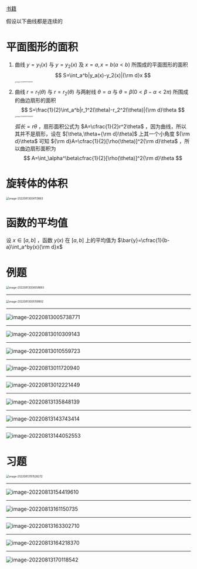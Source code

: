[书籍](./books/2023张宇数学基础30讲-高等数学分册.pdf#page=155)

假设以下曲线都是连续的

# 平面图形的面积

1. 曲线 $y=y_1(x)$ 与 $y=y_2(x)$ 及 $x=a,x=b(a<b)$ 所围成的平面图形的面积
    $$
    S=\int_a^b|y_a(x)-y_2(x)|{\rm d}x
    $$
    <img src="assets/8.一元函数积分学的几何应用.assets/image-20220812172821307.png" alt="image-20220812172821307" style="zoom: 25%;" />

2. 曲线 $r=r_1(\theta)$ 与 $r=r_2(\theta)$ 与两射线 $\theta=\alpha$ 与 $\theta=\beta(0\lt\beta-\alpha\lt2\pi)$ 所围成的曲边扇形的面积
    $$
    S=\frac{1}{2}\int_a^b|r_1^2(\theta)-r_2^2(\theta)|{\rm d}\theta
    $$
    <img src="assets/8.一元函数积分学的几何应用.assets/image-20220812173054217.png" alt="image-20220812173054217" style="zoom: 25%;" />

     $弧长=r\theta$ ，扇形面积公式为 $A=\cfrac{1}{2}r^2\theta$ ，因为曲线，所以其并不是扇形，设在 $[\theta,\theta+{\rm d}\theta]$ 上其一个小角度 ${\rm d}\theta$ 可知 ${\rm d}A=\cfrac{1}{2}[\rho(\theta)]^2{\rm d}\theta$ ，所以曲边扇形面积为
    $$
    A=\int_\alpha^\beta\cfrac{1}{2}[\rho(\theta)]^2{\rm d}\theta
    $$

# 旋转体的体积

<img src="assets/8.一元函数积分学的几何应用.assets/image-20220813004113683.png" alt="image-20220813004113683" style="zoom:50%;" />

# 函数的平均值

设 $x\in[a,b]$ ，函数 $y(x)$ 在 $[a,b]$ 上的平均值为 $\bar{y}=\cfrac{1}{b-a}\int_a^by(x){\rm d}x$ 

# 例题

<img src="assets/8.一元函数积分学的几何应用.assets/image-20220813004558693.png" alt="image-20220813004558693" style="zoom:50%;" />

---

<img src="assets/8.一元函数积分学的几何应用.assets/image-20220813005159902.png" alt="image-20220813005159902" style="zoom:50%;" />

---

![image-20220813005738771](assets/8.一元函数积分学的几何应用.assets/image-20220813005738771.png)

---

![image-20220813010309143](assets/8.一元函数积分学的几何应用.assets/image-20220813010309143.png)

---

![image-20220813010559723](assets/8.一元函数积分学的几何应用.assets/image-20220813010559723.png)

---

![image-20220813011720940](assets/8.一元函数积分学的几何应用.assets/image-20220813011720940.png)

---

![image-20220813012221449](assets/8.一元函数积分学的几何应用.assets/image-20220813012221449.png)

---

![image-20220813135848139](assets/8.一元函数积分学的几何应用.assets/image-20220813135848139.png)

---

![image-20220813143743414](assets/8.一元函数积分学的几何应用.assets/image-20220813143743414.png)

---

![image-20220813144052553](assets/8.一元函数积分学的几何应用.assets/image-20220813144052553.png)

# 习题

<img src="assets/8.一元函数积分学的几何应用.assets/image-20220813151526272.png" alt="image-20220813151526272" style="zoom:50%;" />

---

![image-20220813154419610](assets/8.一元函数积分学的几何应用.assets/image-20220813154419610.png)

---

![image-20220813161150735](assets/8.一元函数积分学的几何应用.assets/image-20220813161150735.png)

---

![image-20220813163302710](assets/8.一元函数积分学的几何应用.assets/image-20220813163302710.png)

---

![image-20220813164218370](assets/8.一元函数积分学的几何应用.assets/image-20220813164218370.png)

---

![image-20220813170118542](assets/8.一元函数积分学的几何应用.assets/image-20220813170118542.png)
